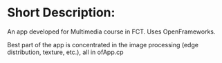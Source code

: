# Short Description:
An app developed for Multimedia course in FCT. Uses OpenFrameworks.

Best part of the app is concentrated in the image processing (edge distribution, texture, etc.), all in ofApp.cp

